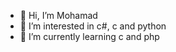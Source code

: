 - 👋 Hi, I’m Mohamad
- 👀 I’m interested in c#, c and python
- 🌱 I’m currently learning c and php

<!---
Mohamad23-05/Mohamad23-05 is a ✨ special ✨ repository because its `README.md` (this file) appears on your GitHub profile.
You can click the Preview link to take a look at your changes.
--->

